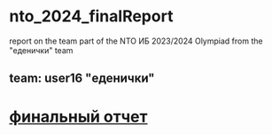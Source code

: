 # nto_2024_finalReport
report on the team part of the NTO ИБ 2023/2024 Olympiad from the "еденички" team

## team: user16 "еденички"

# [финальный отчет](REPORT.md)

